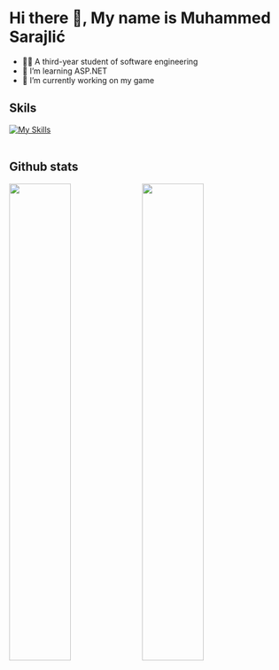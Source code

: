 # Hi there 👋, My name is Muhammed Sarajlić
- 👨‍🏫 A third-year student of software engineering
- 📖 I’m learning ASP.NET
- 🔭 I’m currently working on my game

## Skils


[![My Skills](https://skillicons.dev/icons?i=react,nodejs,js,ts,html,css,cpp,dotnet,tailwind,mongodb,firebase,git,github,vscode)](https://skillicons.dev)
</br></br>
## Github stats
<img align="left" width="47%" src="https://github-readme-stats.vercel.app/api?username=MuhammedSarajlic&show_icons=true&theme=radical" />
<img align="left" width="47%" src="https://github-readme-stats.vercel.app/api/top-langs/?username=MuhammedSarajlic&layout=compact&theme=radical" />
